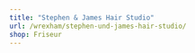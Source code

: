 ```yaml
---
title: "Stephen & James Hair Studio"
url: /wrexham/stephen-und-james-hair-studio/
shop: Friseur
---
```

